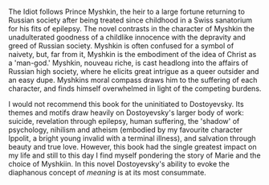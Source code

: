 The Idiot follows Prince Myshkin, the heir to a large fortune returning to Russian society after being treated since childhood in a Swiss sanatorium for his fits of epilepsy. The novel contrasts in the character of Myshkin the unadulterated goodness of a childlike innocence with the depravity and greed of Russian society. Myshkin is often confused for a symbol of naivety, but, far from it, Myshkin is the embodiment of the idea of Christ as a 'man-god.' Myshkin, nouveau riche, is cast headlong into the affairs of Russian high society, where he elicits great intrigue as a queer outsider and an easy dupe. Myshkins moral compass draws him to the suffering of each character, and finds himself overwhelmed in light of the competing burdens. 

I would not recommend this book for the uninitiated to Dostoyevsky. Its themes and motifs draw heavily on Dostoyevsky's larger body of work: suicide, revelation through epilepsy, human suffering, the 'shadow' of psychology, nihilism and atheism (embodied by my favourite character Ippolit, a bright young invalid with a terminal illness), and salvation through beauty and true love. However, this book had the single greatest impact on my life and still to this day I find myself pondering the story of Marie and the choice of Myshkiin. In this novel Dostoyevsky's ability to evoke the diaphanous concept of *meaning* is at its most consummate. 